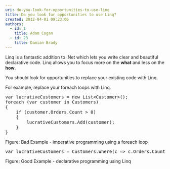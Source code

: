 ```yaml
---
uri: do-you-look-for-opportunities-to-use-linq
title: Do you look for opportunities to use Linq?
created: 2012-04-01 09:23:06
authors:
  - id: 1
    title: Adam Cogan
  - id: 23
    title: Damian Brady
---
```





<span class='intro'> <p>Linq is a fantastic addition to .Net which lets you write clear and beautiful declarative code. Linq allows you to focus more on the <strong>what</strong> and less on the <strong>how</strong>.</p>
<p>You should look for opportunities to replace your existing code with Linq.</p> </span>

<p>​For example, replace your foreach loops with Linq.</p><div class="ssw-rteStyle-CodeArea"><pre>var lucrativeCustomers = new List&lt;Customer&gt;();
foreach (var customer in Customers)
&#123;
    if (customer.Orders.Count &gt; 0)
    &#123;
        lucrativeCustomers.Add(customer);
    &#125;
&#125;</pre></div> 
<span class="ssw-rteStyle-FigureBad">Figure&#58; Bad Example - imperative programming using a foreach loop</span> 
<div class="ssw-rteStyle-CodeArea"><pre>var lucrativeCustomers = Customers.Where(c =&gt; c.Orders.Count &gt; 0).ToList();</pre></div> 
<span class="ssw-rteStyle-FigureGood">Figure&#58; Good Example - declarative programming using Linq</span>


